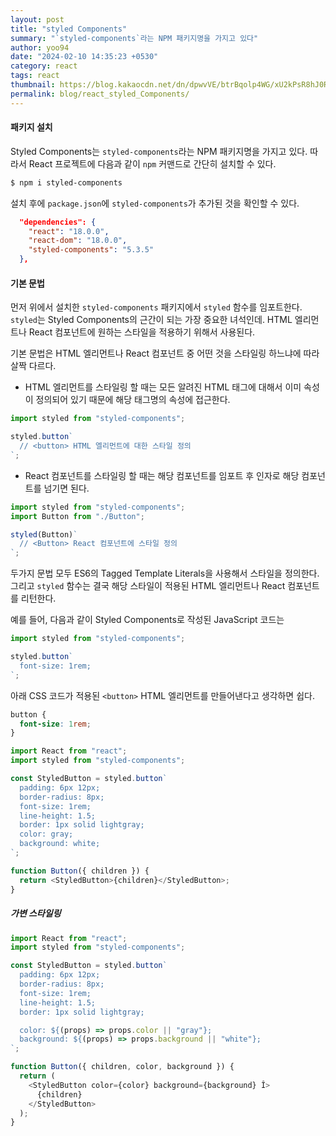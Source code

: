 ```yaml
---
layout: post
title: "styled Components"
summary: "`styled-components`라는 NPM 패키지명을 가지고 있다"
author: yoo94
date: "2024-02-10 14:35:23 +0530"
category: react
tags: react
thumbnail: https://blog.kakaocdn.net/dn/dpwvVE/btrBqolp4WG/xU2kPsR8hJ0Rpx9B1LSoZ1/img.png
permalink: blog/react_styled_Components/
---
```


#### 패키지 설치

Styled Components는 `styled-components`라는 NPM 패키지명을 가지고 있다. 따라서 React 프로젝트에 다음과 같이 `npm` 커맨드로 간단히 설치할 수 있다.

```bash
$ npm i styled-components
```

설치 후에 `package.json`에 `styled-components`가 추가된 것을 확인할 수 있다.

```json
  "dependencies": {
    "react": "18.0.0",
    "react-dom": "18.0.0",
    "styled-components": "5.3.5"
  },
```

#### 기본 문법

먼저 위에서 설치한 `styled-components` 패키지에서 `styled` 함수를 임포트한다. `styled`는 Styled Components의 근간이 되는 가장 중요한 녀석인데. HTML 엘리먼트나 React 컴포넌트에 원하는 스타일을 적용하기 위해서 사용된다.

기본 문법은 HTML 엘리먼트나 React 컴포넌트 중 어떤 것을 스타일링 하느냐에 따라 살짝 다르다.

- HTML 엘리먼트를 스타일링 할 때는 모든 알려진 HTML 태그에 대해서 이미 속성이 정의되어 있기 때문에 해당 태그명의 속성에 접근한다.

```js
import styled from "styled-components";

styled.button`
  // <button> HTML 엘리먼트에 대한 스타일 정의
`;
```

- React 컴포넌트를 스타일링 할 때는 해당 컴포넌트를 임포트 후 인자로 해당 컴포넌트를 넘기면 된다.

```js
import styled from "styled-components";
import Button from "./Button";

styled(Button)`
  // <Button> React 컴포넌트에 스타일 정의
`;
```

두가지 문법 모두 ES6의 Tagged Template Literals을 사용해서 스타일을 정의한다. 그리고 `styled` 함수는 결국 해당 스타일이 적용된 HTML 엘리먼트나 React 컴포넌트를 리턴한다.

예를 들어, 다음과 같이 Styled Components로 작성된 JavaScript 코드는

```js
import styled from "styled-components";

styled.button`
  font-size: 1rem;
`;
```

아래 CSS 코드가 적용된 `<button>` HTML 엘리먼트를 만들어낸다고 생각하면 쉽다.

```css
button {
  font-size: 1rem;
}
```

```js
import React from "react";
import styled from "styled-components";

const StyledButton = styled.button`
  padding: 6px 12px;
  border-radius: 8px;
  font-size: 1rem;
  line-height: 1.5;
  border: 1px solid lightgray;
  color: gray;
  background: white;
`;

function Button({ children }) {
  return <StyledButton>{children}</StyledButton>;
}
```

##### 가변 스타일링

```js
import React from "react";
import styled from "styled-components";

const StyledButton = styled.button`
  padding: 6px 12px;
  border-radius: 8px;
  font-size: 1rem;
  line-height: 1.5;
  border: 1px solid lightgray;

  color: ${(props) => props.color || "gray"};
  background: ${(props) => props.background || "white"};
`;

function Button({ children, color, background }) {
  return (
    <StyledButton color={color} background={background} Î>
      {children}
    </StyledButton>
  );
}
```
